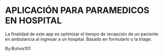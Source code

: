 # APLICACIÓN PARA PARAMEDICOS EN HOSPITAL
La finalidad de este app es optimizar el tiempo de recepción de un paciente en ambulancia al ingresar a un hospital.
Basado en formulario y la triage.

By:Buhos101
